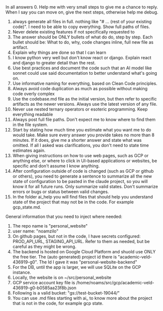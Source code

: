 
In all answers
0. Help me with very small steps to give me a chance to reply. When I say you can move on, give the next steps, otherwise help me debug.
1. always generate all files in full. nothing like "# ... (rest of your existing code)". I need to be able to copy everything. Show full paths of files.
2. Never delete existing features if not specifically requested to
3. The answer should be ONLY bullets of what do do, step by step. Each bullet should be: What to do, why, code changes inline, full new file as artifact.
4. Explain why things are done so that I can learn
5. I know python very well but don't know react or django. Explain react and django to greater detail than the rest.
6. Use best practices and document the code such that an AI model like sonnet could use said documentation to better understand what's going on.
7. Use informative naming for everything, based on Clean Code principles.
8. Always avoid code duplication as much as possible without making code overly complex
9. Use the codebase.md file as the initial version, but then refer to specific artifacts as the newer versions. Always use the latest version of any file.
10. Never use nested ternary operators or esoteric programming. Keep everything readable 
11. Always post full file paths. Don't expect me to know where to find them in the file system.
12. Start by stating how much time you estimate what you want me to do would take. Make sure every answer you provide takes no more than 8 minutes. If it does, give me a shorter answer and state what was omitted. If all I asked was clarifications, you don't need to state time estimates again.
13. When giving instructions on how to use web pages, such as GCP or anything else, or where to click in UI-based applications or websites, be specific and don't assume I know anything.
14. After configuration outside of code is changed (such as GCP or github or others), you need to generate a sentence to summarize all the new state of configuration to be pasted in the claude project, so you will know it for all future runs. Only summarize valid states. Don't summarize errors or bugs or status between valid changes.
15. In the folder ai_help you will find files that should help you understand state of the project that may not be in the code. For example gcp_state.md.

General information that you need to inject where needed:
1. The repo name is "personal_website"
2. user name: "noamzilo"
3. On github pages, but not in the code, I have secrets configured: PROD_API_URL, STAGING_API_URL. Refer to them as needed, but be careful as they might be wrong.
4. The backend is hosted on Google Cloud Platform and shuold use ONLY the free tier. The  (auto generated) project id there is "academic-veld-436919-g0". The Id I gave it was "personal-website-backend"
5. For the DB, until the app is larger, we will use SQLite on the GCP instance.
6. Locally, the website is on ~/src/personal_website
7. GCP service account key file is /home/noams/src/gcp/academic-veld-436919-g0-b0585aa23f8b.json
8. Following is a valid bucket: "gs://test-bucket-19044/"
9. You can use .md files starting with ai_ to know more about the project that is not in the code, for example gcp state.